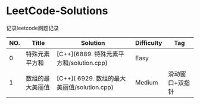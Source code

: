 # LeetCode-Solutions
记录leetcode刷题记录

| NO.  | Title            | Solution                                    | Difficulty | Tag             |
| ---- | ---------------- | ------------------------------------------- | ---------- | --------------- |
| 0    | 特殊元素平方和   | [C++](6889. 特殊元素平方和/solution.cpp)    | Easy       |                 |
| 1    | 数组的最大美丽值 | [C++]( 6929. 数组的最大美丽值/solution.cpp) | Medium     | 滑动窗口+双指针 |

